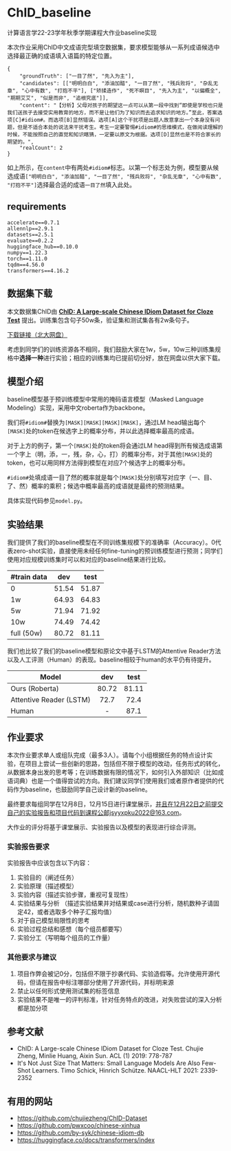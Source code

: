 # ChID_baseline
计算语言学22-23学年秋季学期课程大作业baseline实现

本次作业采用ChID中文成语完型填空数据集，要求模型能够从一系列成语候选中选择最正确的成语填入语篇的特定位置。
```
{
	"groundTruth": ["一目了然", "先入为主"], 
	"candidates": [["明明白白", "添油加醋", "一目了然", "残兵败将", "杂乱无章", "心中有数", "打抱不平"], ["矫揉造作", "死不瞑目", "先入为主", "以偏概全", "期期艾艾", "似是而非", "追根究底"]], 
	"content": "【分析】父母对孩子的期望这一点可以从第一段中找到“即使是学校也只是我们送孩子去接受实用教育的地方，而不是让他们为了知识而去追求知识的地方。”至此，答案选项[C]#idiom#。而选项[B]显然错误。选项[A]这个干扰项是出题人故意拿出一个本身没有问题，但是不适合本处的说法来干扰考生。考生一定要警惕#idiom#的思维模式，在做阅读理解的时候，不能按照自己的直觉和知识瞎猜，一定要以原文为根据。选项[D]显然也是不符合家长的期望的。", 
	"realCount": 2
}
```
如上所示，在`content`中有两处`#idiom#`标志。以第一个标志处为例，模型要从候选成语`["明明白白", "添油加醋", "一目了然", "残兵败将", "杂乱无章", "心中有数", "打抱不平"]`选择最合适的成语`一目了然`填入此处。

## requirements
```
accelerate==0.7.1
allennlp==2.9.1
datasets==2.5.1
evaluate==0.2.2
huggingface_hub==0.10.0
numpy==1.22.3
torch==1.11.0
tqdm==4.56.0
transformers==4.16.2
```

## 数据集下载
本文数据集ChID由 **[ChID: A Large-scale Chinese IDiom Dataset for Cloze Test](https://www.aclweb.org/anthology/P19-1075)** 提出。训练集包含句子50w条，验证集和测试集各有2w条句子。

[下载链接（北大网盘）](https://disk.pku.edu.cn:443/link/3510A73BA4793A830B0179DF795330C8)

考虑到同学们的训练资源各不相同，我们鼓励大家在1w，5w，10w三种训练集规格中**选择一种**进行实验；相应的训练集均已提前切分好，放在网盘以供大家下载。

## 模型介绍
baseline模型基于预训练模型中常用的掩码语言模型（Masked Language Modeling）实现，采用中文roberta作为backbone。

我们将`#idiom#`替换为`[MASK][MASK][MASK][MASK]`，通过LM head输出每个`[MASK]`处的token在候选字上的概率分布，并以此选择概率最高的成语。

对于上方的例子，第一个`[MASK]`处的token将会通过LM head得到所有候选成语第一个字上（明，添，一，残，杂，心，打）的概率分布，对于其他`[MASK]`处的token，也可以用同样方法得到模型在对应7个候选字上的概率分布。

`#idiom#`处填成语一目了然的概率就是每个`[MASK]`处分别填写对应字（一、目、了、然）概率的乘积；候选中概率最高的成语就是最终的预测结果。

具体实现代码参见`model.py`。


## 实验结果
我们提供了我们的baseline模型在不同训练集规模下的准确率（Accuracy）。0代表zero-shot实验，直接使用未经任何fine-tuning的预训练模型进行预测；同学们使用对应规模训练集时可以和对应的baseline结果进行比较。

| #train data |  dev  |  test |
|-------------|:-----:|:-----:|
| 0           | 51.54 | 51.87 |
| 1w          | 64.93 | 64.83 |
| 5w          | 71.94 | 71.92 |
| 10w         | 74.49 | 74.42 |
| full (50w)  | 80.72 | 81.11 |

我们也比较了我们的baseline模型和原论文中基于LSTM的Attentive Reader方法以及人工评测（Human）的表现。baseline相较于human的水平仍有待提升。

| Model                   |  dev  |  test |
|-------------------------|:-----:|:-----:|
| Ours (Roberta)          | 80.72 | 81.11 |
| Attentive Reader (LSTM) | 72.7  | 72.4  |
| Human                   | -     | 87.1  |

## 作业要求
本次作业要求单人或组队完成（最多3人）。请每个小组根据任务的特点设计实验，在项目上尝试一些创新的思路，包括但不限于模型的改动，任务形式的转化，从数据本身出发的思考等；在训练数据有限的情况下，如何引入外部知识（比如成语词典）也是一个值得尝试的方向。我们建议同学们使用我们或者原作者提供的代码作为baseline，也鼓励同学自己设计新的baseline。

最终要求每组同学在12月8日，12月15日进行课堂展示，并且在12月22日之前提交自己的实验报告和项目代码到课程公邮jsyyxpku2022@163.com。

大作业的评分将基于课堂展示、实验报告以及模型的表现进行综合评测。
### 实验报告要求
实验报告中应该包含以下内容：
1. 实验目的（阐述任务）
2. 实验原理（描述模型）
3. 实验内容（描述实验步骤，重视可复现性）
4. 实验结果与分析 （描述实验结果并对结果或case进行分析，随机数种子请固定42，或者选取多个种子汇报均值）
5. 对于自己模型局限性的思考
6. 实验过程总结和感想（每个组员都要写）
7. 实验分工（写明每个组员的工作量）
### 其他要求与建议
1. 项目作弊会被记0分，包括但不限于抄袭代码、实验造假等。允许使用开源代码，但请在报告中标注哪部分使用了开源代码，并标明来源
2. 禁止以任何形式使用测试集的标签信息
3. 实验结果不是唯一的评判标准，针对任务特点的改进，对失败尝试的深入分析都是加分项
## 参考文献
* ChID: A Large-scale Chinese IDiom Dataset for Cloze Test. Chujie Zheng, Minlie Huang, Aixin Sun. ACL (1) 2019: 778-787
* It's Not Just Size That Matters: Small Language Models Are Also Few-Shot Learners. Timo Schick, Hinrich Schütze. NAACL-HLT 2021: 2339-2352

## 有用的网站
* https://github.com/chujiezheng/ChID-Dataset
* https://github.com/pwxcoo/chinese-xinhua
* https://github.com/by-syk/chinese-idiom-db
* https://huggingface.co/docs/transformers/index
